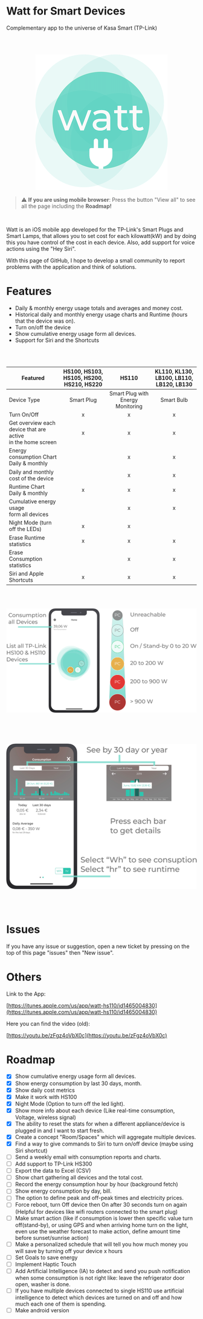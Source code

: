 # Watt for Smart Devices
Complementary app to the universe of Kasa Smart (TP-Link)

<br/><br/>
<p align="center">
<img alt="Screenshot" src="assets/logo.png">
</p>

> :warning: **If you are using mobile browser**: Press the button "View all" to see all the page including the **Roadmap!**
<br/>

Watt is an iOS mobile app developed for the TP-Link's Smart Plugs and Smart Lamps, that allows you to set cost for each kilowatt(kW) and by doing this you have control of the cost in each device. Also, add support for voice actions using the "Hey Siri".

With this page of GitHub, I hope to develop a small community to report problems with the application and think of solutions.




# Features

- Daily & monthly energy usage totals and averages and money cost.
- Historical daily and monthly energy usage charts and Runtime (hours that the device was on).
- Turn on/off the device
- Show cumulative energy usage form all devices.
- Support for Siri and the Shortcuts

<br/><br/>

| Featured | HS100, HS103, HS105, HS200, HS210, HS220 | HS110 | KL110, KL130, LB100, LB110, LB120, LB130
| --- | :---: | :---: | :---: |
| Device Type | Smart Plug | Smart Plug with Energy Monitoring | Smart Bulb |
| Turn On/Off | x | x | x |
| Get overview each device that are active<br/> in the home screen | x | x | x |
| Energy consumption Chart <br/> Daily & monthly |  | x | x |
| Daily and monthly cost of the device |   | x | x |
| Runtime Chart <br/> Daily & monthly | x | x | x |
| Cumulative energy usage <br/>form all devices |   | x | x |
| Night Mode (turn off the LEDs)| x | x |   |
| Erase Runtime statistics | x | x | x | x |
| Erase Consumption statistics |   | x | x |
| Siri and Apple Shortcuts | x | x | x |



<br/><br/>
<p align="center">
<img alt="Screenshot" src="assets/home.png">
</p>
<br/><br/><br/>
<p align="center">
<img alt="Screenshot" src="assets/chart.png">
</p>
<br/><br/>

# Issues

If you have any issue or suggestion, open a new ticket by pressing on the top of this page "issues" then "New issue".


# Others

Link to the App:

[https://itunes.apple.com/us/app/watt-hs110/id1465004830](https://itunes.apple.com/us/app/watt-hs110/id1465004830)

Here you can find the video (old):

[https://youtu.be/zFgz4oVbX0c](https://youtu.be/zFgz4oVbX0c)


# Roadmap

- [x] Show cumulative energy usage form all devices.
- [x] Show energy consumption by last 30 days, month.
- [x] Show daily cost metrics
- [x] Make it work with HS100
- [x] Night Mode (Option to turn off the led light).
- [x] Show more info about each device (Like real-time consumption, Voltage, wireless signal)
- [x] The ability to reset the stats for when a different appliance/device is plugged in and I want to start fresh.
- [x] Create a concept "Room/Spaces" which will aggregate multiple devices.
- [x] Find a way to give commands to Siri to turn on/off device (maybe using Siri shortcut)
- [ ] Send a weekly email with consumption reports and charts.
- [ ] Add support to TP-Link HS300
- [ ] Export the data to Excel (CSV)
- [ ] Show chart gathering all devices and the total cost.
- [ ] Record the energy consumption hour by hour (background fetch)
- [ ] Show energy consumption by day, bill.
- [ ] The option to define peak and off-peak times and electricity prices.
- [ ] Force reboot, turn Off device then On after 30 seconds turn on again (Helpful for devices like wifi routers connected to the smart plug)
- [ ] Make smart action (like if consumption is lower then specific value turn off(stand-by), or using GPS and when arriving home turn on the light, even use the weather forecast to make action, define amount time before sunset/sunrise action)
- [ ] Make a personalized schedule that  will tell you how much money you will save by turning off your device x hours
- [ ] Set Goals to save energy
- [ ] Implement Haptic Touch
- [ ] Add Artificial Intelligence (IA) to detect and send you push notification when some consumption is not right like: leave the refrigerator door open, washer is done.
- [ ] If you have multiple devices connected to single HS110 use artificial intelligence to detect which devices are turned on and off and how much each one of them is spending.
- [ ] Make android version
